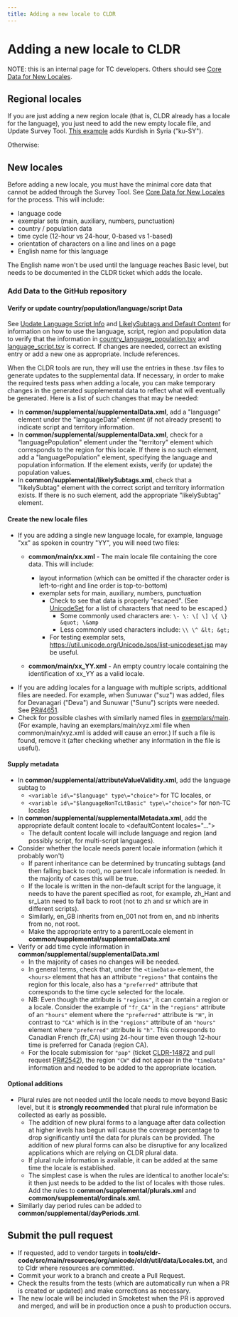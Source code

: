 ```yaml
---
title: Adding a new locale to CLDR
---
```


# Adding a new locale to CLDR

NOTE: this is an internal page for TC developers. Others should see [Core Data for New Locales](/index/cldr-spec/core-data-for-new-locales).

## Regional locales

If you are just adding a new region locale (that is, CLDR already has a locale for the language),
you just need to add the new empty locale file, and Update Survey Tool. 
[This example](https://github.com/unicode-org/cldr/pull/4335/files) adds Kurdish in Syria ("ku-SY"). 

Otherwise:

## New locales

Before adding a new locale, you must have the minimal core data that cannot be added through the Survey Tool.
See [Core Data for New Locales](/index/cldr-spec/core-data-for-new-locales) for the process.
This will include:

 - language code
 - exemplar sets (main, auxiliary, numbers, punctuation)
 - country / population data
 - time cycle (12-hour vs 24-hour, 0-based vs 1-based)
 - orientation of characters on a line and lines on a page
 - English name for this language

The English name won't be used until the language reaches Basic level, but needs to be documented in the CLDR ticket which adds the locale.

### Add Data to the GitHub repository

#### Verify or update country/population/language/script Data

See [Update Language Script Info](/development/updating-codes/update-language-script-info)
and [LikelySubtags and Default Content](/development/updating-codes/likelysubtags-and-default-content)
for information on how to use the language, script, region and population data to verify that the information in
[country_language_population.tsv](https://github.com/unicode-org/cldr/blob/main/tools/cldr-code/src/main/resources/org/unicode/cldr/util/data/country_language_population.tsv)
and [language_script.tsv](https://github.com/unicode-org/cldr/blob/main/tools/cldr-code/src/main/resources/org/unicode/cldr/util/data/language_script.tsv) is correct.
If changes are needed, correct an existing entry or add a new one as appropriate. Include references. 

When the CLDR tools are run, they will use the entries in these .tsv files to generate updates to the supplemental data.
If necessary, in order to make the required tests pass when adding a locale,
you can make temporary changes in the generated supplemental data to reflect what will eventually be generated.
Here is a list of such changes that may be needed:

- In **common/supplemental/supplementalData.xml**, add a "language" element under the "languageData" element (if not already present)
to indicate script and territory information.
- In **common/supplemental/supplementalData.xml**, check for a "languagePopulation" element under the "territory" element
which corresponds to the region for this locale.
If there is no such element, add a "languagePopulation" element, specifying the language and population information.
If the element exists, verify (or update) the population values.
- In **common/supplemental/likelySubtags.xml**, check that a "likelySubtag" element with the correct script and territory information exists.
If there is no such element, add the appropriate "likelySubtag" element.

#### Create the new locale files
- If you are adding a single new language locale, for example, language "xx" as spoken in country "YY", you will need two files:
	- **common/main/xx.xml** \- The main locale file containing the core data. This will include:
		- layout information (which can be omitted if the character order is left-to-right and line order is top-to-bottom)
		- exemplar sets for main, auxiliary, numbers, punctuation
			- Check to see that data is properly "escaped". (See [UnicodeSet](https://www.unicode.org/reports/tr35/tr35.html#unicode-sets) for a list of characters that need to be escaped.)
				- Some commonly used characters are: `\- \: \[ \] \{ \} &quot; \&amp`
				- Less commonly used characters include: `\\ \^ &lt; &gt;`
			- For testing exemplar sets, https://util.unicode.org/UnicodeJsps/list-unicodeset.jsp may be useful.

	- **common/main/xx\_YY.xml** \- An empty country locale containing the identification of xx\_YY as a valid locale. 
- If you are adding locales for a language with multiple scripts, additional files are needed.
For example, when Sunuwar ("suz") was added, files for Devanagari ("Deva") and Sunuwar ("Sunu") scripts were needed.
See [PR#4651](https://github.com/unicode-org/cldr/pull/4651).
- Check for possible clashes with similarly named files in [exemplars/main](https://github.com/unicode-org/cldr/tree/main/exemplars/main).
(For example, having an exemplars/main/xyz.xml file when common/main/xyz.xml is added will cause an error.)
If such a file is found, remove it (after checking whether any information in the file is useful).

#### Supply metadata
- In **common/supplemental/attributeValueValidity.xml**, add the language subtag to
	- `<variable id\="$language" type\="choice">` for TC locales, or
	- `<variable id\="$languageNonTcLtBasic" type\="choice">` for non-TC locales
- In **common/supplemental/supplementalMetadata.xml**, add the appropriate default content locale to \<defaultContent locales\="..."\>
	- The default content locale will include language and region (and possibly script, for multi-script languages).
- Consider whether the locale needs parent locale information (which it probably won't)
	- If parent inheritance can be determined by truncating subtags (and then falling back to root), no parent locale information is needed.
In the majority of cases this will be true.
	- If the locale is written in the non-default script for the language, it needs to have the parent specified as root,
for example, zh_Hant and sr_Latn need to fall back to root (not to zh and sr which are in different scripts).
	- Similarly, en_GB inherits from en_001 not from en, and nb inherits from no, not root.
	- Make the appropriate entry to a parentLocale element in **common/supplemental/supplementalData.xml**
- Verify or add time cycle information in **common/supplemental/supplementalData.xml**
	- In the majority of cases no changes will be needed.
	- In general terms, check that, under the `<timeData>` element,
the `<hours>` element that has an attribute `"regions"` that contains the region for this locale,
also has a `"preferred"` attribute that corresponds to the time cycle selected for the locale.
	- NB: Even though the attribute is `"regions"`, it can contain a region or a locale.
Consider the example of `"fr_CA"` in the `"regions"` attribute of an `"hours"` element where the `"preferred"` attribute is `"H"`,
in contrast to `"CA"` which is in the `"regions"` attribute of an `"hours"` element where `"preferred"` attribute is `"h"`.
This corresponds to Canadian French (fr_CA) using 24-hour time even though 12-hour time is preferred for Canada (region CA).
	- For the locale submission for `"pap"` (ticket [CLDR-14872](https://unicode-org.atlassian.net/browse/CLDR-14872)
and pull request [PR#2542](https://github.com/unicode-org/cldr/pull/2542)),
the region `"CW"` did not appear in the `"timeData"` information and needed to be added to the appropriate location.

#### Optional additions
- Plural rules are not needed until the locale needs to move beyond Basic level,
but it is **strongly recommended** that plural rule information be collected as early as possible.
   - The addition of new plural forms to a language after data collection at higher levels has begun
will cause the coverage percentage to drop significantly until the data for plurals can be provided.
The addition of new plural forms can also be disruptive for any localized applications which are relying on CLDR plural data.
   - If plural rule information is available, it can be added at the same time the locale is established.
   - The simplest case is when the rules are identical to another locale's: it then just needs to be added to the list of locales with those rules.
Add the rules to **common/supplemental/plurals.xml** and **common/supplemental/ordinals.xml**.
- Similarly day period rules can be added to **common/supplemental/dayPeriods.xml**.

## Submit the pull request

- If requested, add to vendor targets in **tools/cldr-code/src/main/resources/org/unicode/cldr/util/data/Locales.txt**,
and to Cldr where resources are committed.
- Commit your work to a branch and create a Pull Request.
- Check the results from the tests (which are automatically run when a PR is created or updated) and make corrections as necessary.
- The new locale will be included in Smoketest when the PR is approved and merged,
and will be in production once a push to production occurs.
